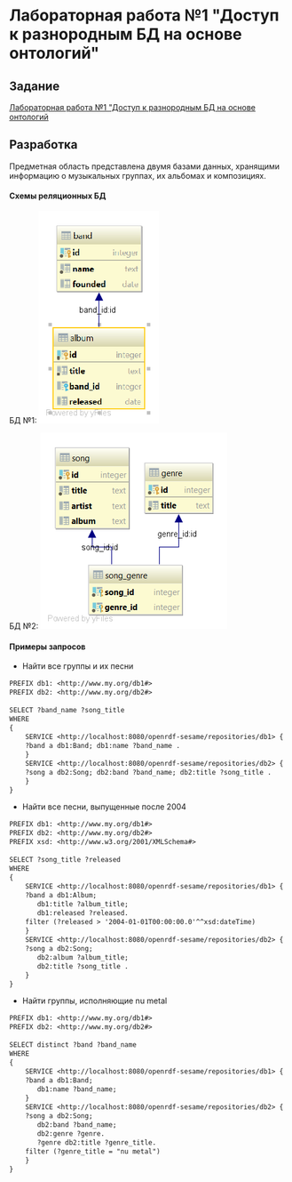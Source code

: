 # Лабораторная работа №1 "Доступ к разнородным БД на основе онтологий"

## Задание
[Лабораторная работа №1 "Доступ к разнородным БД на основе онтологий](https://github.com/ailabitmo/semweb-course/blob/master/lab-1/README.md)

## Разработка

Предметная область представлена двумя базами данных, хранящими информацию о музыкальных группах, их альбомах и композициях.

#### Схемы реляционных БД

БД №1:
![db1](img/db1.png)

БД №2:
![db2](img/db2.png)


#### Примеры запросов
* Найти все группы и их песни
``` sparql
PREFIX db1: <http://www.my.org/db1#>
PREFIX db2: <http://www.my.org/db2#>

SELECT ?band_name ?song_title
WHERE
{
	SERVICE <http://localhost:8080/openrdf-sesame/repositories/db1> { 
	?band a db1:Band; db1:name ?band_name . 
	} 
	SERVICE <http://localhost:8080/openrdf-sesame/repositories/db2> { 
	?song a db2:Song; db2:band ?band_name; db2:title ?song_title .  
    } 
}
```
* Найти все песни, выпущенные после 2004
``` sparql
PREFIX db1: <http://www.my.org/db1#>
PREFIX db2: <http://www.my.org/db2#>
PREFIX xsd: <http://www.w3.org/2001/XMLSchema#>

SELECT ?song_title ?released
WHERE
{
	SERVICE <http://localhost:8080/openrdf-sesame/repositories/db1> { 
	?band a db1:Album; 
       db1:title ?album_title; 
       db1:released ?released.
    filter (?released > '2004-01-01T00:00:00.0'^^xsd:dateTime)
	} 
	SERVICE <http://localhost:8080/openrdf-sesame/repositories/db2> { 
	?song a db2:Song; 
       db2:album ?album_title; 
       db2:title ?song_title .  
    } 
}
```

* Найти группы, исполняющие nu metal
``` sparql
PREFIX db1: <http://www.my.org/db1#>
PREFIX db2: <http://www.my.org/db2#>

SELECT distinct ?band ?band_name
WHERE
{
	SERVICE <http://localhost:8080/openrdf-sesame/repositories/db1> { 
	?band a db1:Band; 
       db1:name ?band_name; 
	} 
	SERVICE <http://localhost:8080/openrdf-sesame/repositories/db2> { 
	?song a db2:Song; 
       db2:band ?band_name;
       db2:genre ?genre.
       ?genre db2:title ?genre_title.
    filter (?genre_title = "nu metal")
    } 
}
```